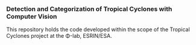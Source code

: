 ### Detection and Categorization of Tropical Cyclones with Computer Vision
This repository holds the code developed within the scope of the Tropical Cyclones project at the Φ-lab, ESRIN/ESA.
